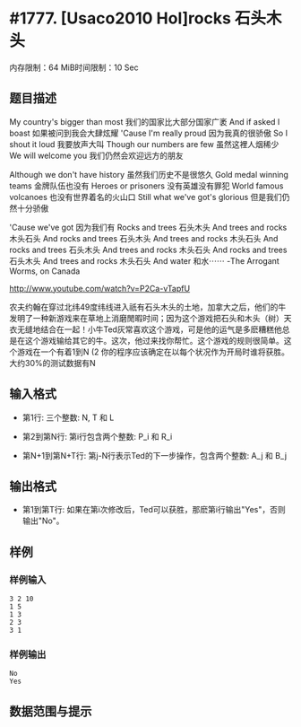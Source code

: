 # #1777. [Usaco2010 Hol]rocks 石头木头

内存限制：64 MiB时间限制：10 Sec

## 题目描述

My country's bigger than most		我们的国家比大部分国家广袤
And if asked I boast			如果被问到我会大肆炫耀
'Cause I'm really proud			因为我真的很骄傲
So I shout it loud			我要放声大叫
Though our numbers are few		虽然这裡人烟稀少
We will welcome you			我们仍然会欢迎远方的朋友

Although we don't have history		虽然我们历史不是很悠久
Gold medal winning teams		金牌队伍也没有
Heroes or prisoners			没有英雄没有罪犯
World famous volcanoes			也没有世界着名的火山口
Still what we've got's glorious		但是我们仍然十分骄傲

'Cause we've got			因为我们有
Rocks and trees				石头木头
And trees and rocks			木头石头
And rocks and trees			石头木头
And trees and rocks			木头石头
And rocks and trees			石头木头
And trees and rocks			木头石头
And rocks and trees			石头木头
And trees and rocks			木头石头
And water 				和水&#8943;&#8943;
    -The Arrogant Worms, on Canada

http://www.youtube.com/watch?v=P2Ca-vTapfU

农夫约翰在穿过北纬49度纬线进入祇有石头木头的土地，加拿大之后，他们的牛发明了一种新游戏来在草地上消磨閒暇时间；因为这个游戏把石头和木头（树）天衣无缝地结合在一起！小牛Ted灰常喜欢这个游戏，可是他的运气是多麽糟糕他总是在这个游戏输给其它的牛。这次，他过来找你帮忙。这个游戏的规则很简单。这个游戏在一个有着1到N (2 
你的程序应该确定在以每个状况作为开局时谁将获胜。
大约30%的测试数据有N 

## 输入格式

* 第1行: 三个整数: N, T 和 L

* 第2到第N行: 第i行包含两个整数: P_i 和 R_i

* 第N+1到第N+T行: 第j-N行表示Ted的下一步操作，包含两个整数: A_j 和 B_j


## 输出格式

* 第1到第T行: 如果在第i次修改后，Ted可以获胜，那麽第i行输出"Yes"，否则输出"No"。

## 样例

### 样例输入

    
    3 2 10
    1 5
    1 3
    2 3
    3 1
    
    

### 样例输出

    
    No
    Yes
    
    

## 数据范围与提示
